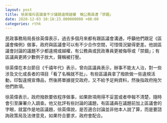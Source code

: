 ```yaml
---
layout: post
title: 徐英偉斥區議會不少議題違規越權　稱公務員遭「禁錮」
date: 2020-12-03 10:18:23.000000000 +08:00
categories: rthk
---
```


民政事務局局長徐英偉表示，過去多個月來都有跟區議會溝通，呼籲他們跟足《區議會條例》做事，政府與區議會可以有不少合作空間，可惜情況變得更差。他說區議會討論的議題不少都違規或越權，有公務員或民政專員更被侮辱或「禁錮」；有區議員更將少數例子放大，聲稱被打壓。

徐英偉在本台節目《千禧年代》表示，曾向區議員表示，辦事不能太人治，對一些涉及文化或長者的項目「看了名稱就不批」，有些區議員拿了撥款做一些違規活動，印製違規宣傳品，然後將單據提交政府，又不給予足夠資料，然後指政府拖欠他們款項。

徐英偉表示，政府撥款要依程序做事，如果款項用得不妥當或者申報不清楚，隨時會引至廉署介入調查。他又批評有些討論的議題，有區議員在議題前加上區議會的字眼，就當作是地區議題，徐英偉說，是否適合討論並非他本人說了算，而是要諮詢政策局及法律意見，如果符合要求，政府會配合。
